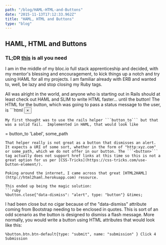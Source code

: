 ```yaml
---
path: "/blog/HAML-HTML-and-Buttons"
date: "2015-11-13T17:12:33.962Z"
title: "HAML, HTML and Buttons"
type: "blog"
---
```


## HAML, HTML and Buttons
### TL;DR [this](http://html2haml.herokuapp.com) is all you need
I am in the middle of my bloc.io full stack apprenticeship and decided, with my mentor's blessing and encouragement, to kick things up a notch and try using HAML for all my projects. I am familiar already with ERB and wanted to, well, be lazy and stop closing my Ruby tags.

All was alright in the world, and anyone who is starting out in Rails should at least check out HAML and SLIM to write HTML faster... until the button! The HTML for the button, which was going to pass a status message to the user, is ```html
<button type= "button" data-dismiss="alert" class="close">&times;</button>
```
My first thought was to use the rails helper ```button_to``` but that was a solid fail.  Implemented in HAML, that would look like
```
= button_to 'Label', some_path
```
That helper really is not great as a button that dismisses an alert. It expects a URI of some sort, whether in the form of "http:xyz.com" or some_path, which we do not offer in our button. The ```<button>``` tag actually does not support href links at this time so this is not a great option for us per [CSS-Tricks](https://css-tricks.com/use-button-element/).

Poking around the internet, I came across that great [HTML2HAML](http://html2haml.herokuapp.com) resource.

This ended up being the magic solution:
```ruby
%button.close{"data-dismiss": "alert", type: "button"} &times;
```
I had been close but no cigar because of the "data-dismiss" attribute coming from Bootstrap needing to be enclosed in quotes. This is sort of an odd scenario as the button is designed to dismiss a flash message. More normally, you would write a button using HTML attributes that would look like this:
```
%button.btn.btn-default{type: "submit", name: "submission" } Click 4 Submission
```
